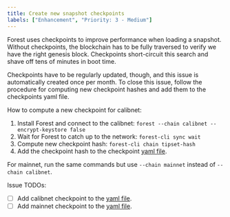 ```yaml
---
title: Create new snapshot checkpoints
labels: ["Enhancement", "Priority: 3 - Medium"]
---
```


Forest uses checkpoints to improve performance when loading a snapshot. Without checkpoints, the blockchain has to be fully traversed to verify we have the right genesis block. Checkpoints short-circuit this search and shave off tens of minutes in boot time.

Checkpoints have to be regularly updated, though, and this issue is automatically created once per month. To close this issue, follow the procedure for computing new checkpoint hashes and add them to the checkpoints yaml file.

How to compute a new checkpoint for calibnet:

1. Install Forest and connect to the calibnet: `forest --chain calibnet --encrypt-keystore false`
2. Wait for Forest to catch up to the network: `forest-cli sync wait`
3. Compute new checkpoint hash: `forest-cli chain tipset-hash`
4. Add the checkpoint hash to the checkpoint [yaml file][yaml].

For mainnet, run the same commands but use `--chain mainnet` instead of `--chain calibnet`.

Issue TODOs:

- [ ] Add calibnet checkpoint to the [yaml file][yaml].
- [ ] Add mainnet checkpoint to the [yaml file][yaml].

[yaml]: https://github.com/ChainSafe/forest/blob/main/blockchain/chain/src/store/known_checkpoints.yaml
